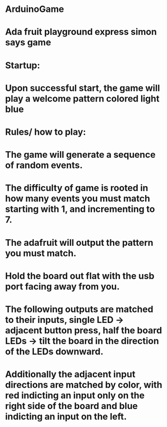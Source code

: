 # ArduinoGame

# Ada fruit playground express simon says game

# Startup:
# Upon successful start, the game will play a welcome pattern colored light blue

# Rules/ how to play:
# The game will generate a sequence of random events.
# The difficulty of game is rooted in how many events you must match starting with 1, and incrementing to 7.
# The adafruit will output the pattern you must match.
# Hold the board out flat with the usb port facing away from you.
# The following outputs are matched to their inputs, single LED -> adjacent button press, half the board LEDs -> tilt the board in the direction of the LEDs downward.
# Additionally the adjacent input directions are matched by color, with red indicting an input only on the right side of the board and blue indicting an input on the left.

